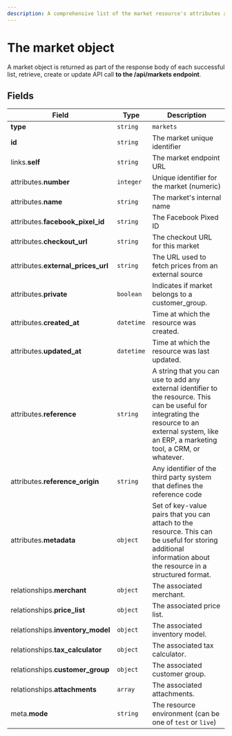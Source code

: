 ```yaml
---
description: A comprehensive list of the market resource's attributes and relationships.
---
```


# The market object

A market object is returned as part of the response body of each successful list, retrieve, create or update API call <b>to the /api/markets endpoint</b>.

## Fields

| Field          | Type     | Description                                  |
| -------------- | -------- | -------------------------------------------- |
| **type**       | `string` | `markets`                        |
| **id**         | `string` | The market unique identifier  |
| links.**self** | `string` | The market endpoint URL       |
| attributes.**number** | `integer` | Unique identifier for the market (numeric) |
| attributes.**name** | `string` | The market's internal name |
| attributes.**facebook_pixel_id** | `string` | The Facebook Pixed ID |
| attributes.**checkout_url** | `string` | The checkout URL for this market |
| attributes.**external_prices_url** | `string` | The URL used to fetch prices from an external source |
| attributes.**private** | `boolean` | Indicates if market belongs to a customer_group. |
| attributes.**created_at** | `datetime` | Time at which the resource was created. |
| attributes.**updated_at** | `datetime` | Time at which the resource was last updated. |
| attributes.**reference** | `string` | A string that you can use to add any external identifier to the resource. This can be useful for integrating the resource to an external system, like an ERP, a marketing tool, a CRM, or whatever. |
| attributes.**reference_origin** | `string` | Any identifier of the third party system that defines the reference code |
| attributes.**metadata** | `object` | Set of key-value pairs that you can attach to the resource. This can be useful for storing additional information about the resource in a structured format. |
| relationships.**merchant** | `object` | The associated merchant. |
| relationships.**price_list** | `object` | The associated price list. |
| relationships.**inventory_model** | `object` | The associated inventory model. |
| relationships.**tax_calculator** | `object` | The associated tax calculator. |
| relationships.**customer_group** | `object` | The associated customer group. |
| relationships.**attachments** | `array` | The associated attachments. |
| meta.**mode** | `string` | The resource environment \(can be one of `test` or `live`\) |

